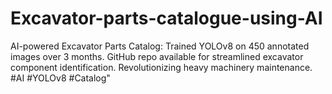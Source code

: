 # Excavator-parts-catalogue-using-AI
AI-powered Excavator Parts Catalog: Trained YOLOv8 on 450 annotated images over 3 months. GitHub repo available for streamlined excavator component identification. Revolutionizing heavy machinery maintenance. #AI #YOLOv8 #Catalog"
